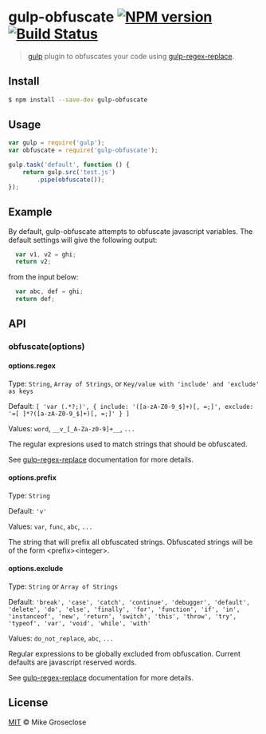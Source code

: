 # gulp-obfuscate [![NPM version][npm-image]][npm-url] [![Build Status][travis-image]][travis-url]

> [gulp](http://gulpjs.com) plugin to obfuscates your code using [gulp-regex-replace](https://github.com/mikegroseclose/gulp-regex-replace).

## Install

```bash
$ npm install --save-dev gulp-obfuscate
```

## Usage

```js
var gulp = require('gulp');
var obfuscate = require('gulp-obfuscate');

gulp.task('default', function () {
	return gulp.src('test.js')
		.pipe(obfuscate());
});
```
## Example

By default, gulp-obfuscate attempts to obfuscate javascript variables.
The default settings will give the following output:

```js
  var v1, v2 = ghi;
  return v2;
```

from the input below:

```js
  var abc, def = ghi;
  return def;
```

## API

### obfuscate(options)

#### options.regex

Type: `String`, `Array of Strings`, or `Key/value with 'include' and 'exclude' as keys`

Default: `[ 'var (.*?;)', { include: '([a-zA-Z0-9_$]+)[, =;]', exclude: '=[ ]*?([a-zA-Z0-9_$]+)[, =;]' } ]`

Values: `word`, `__v_[_A-Za-z0-9]+__`, `...`

The regular expresions used to match strings that should be obfuscated.

See [gulp-regex-replace](//github.com/mikegroseclose/gulp-regex-replace) documentation for more details.

#### options.prefix

Type: `String`

Default: `'v'`

Values: `var`, `func`, `abc`, `...`

The string that will prefix all obfuscated strings.
Obfuscated strings will be of the form \<prefix>\<integer>.

#### options.exclude

Type: `String` or `Array of Strings`

Default: `'break', 'case', 'catch', 'continue', 'debugger', 'default', 'delete',
          'do', 'else', 'finally', 'for', 'function', 'if', 'in', 'instanceof',
          'new', 'return', 'switch', 'this', 'throw', 'try', 'typeof', 'var',
          'void', 'while', 'with'`

Values: `do_not_replace`, `abc`, `...`

Regular expressions to be globally excluded from obfuscation.  Current defaults are javascript reserved words.

See [gulp-regex-replace](//github.com/mikegroseclose/gulp-regex-replace) documentation for more details.

## License

[MIT](http://opensource.org/licenses/MIT) © Mike Groseclose

[npm-url]: https://npmjs.org/package/gulp-obfuscate
[npm-image]: https://badge.fury.io/js/gulp-obfuscate.png

[travis-url]: http://travis-ci.org/mikegroseclose/gulp-obfuscate
[travis-image]: https://secure.travis-ci.org/mikegroseclose/gulp-obfuscate.png?branch=master
